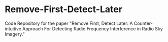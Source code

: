 # Remove-First-Detect-Later
Code Repository for the paper "Remove First, Detect Later: A Counter-intuitive Approach For Detecting Radio Frequency Interference in Radio Sky Imagery."
